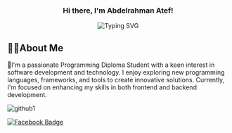 
<h3 align="center">
Hi there, I'm Abdelrahman Atef! 


</h3>
<!-- Typing SVG by DenverCoder1 https://github.com/DenverCoder1/readme-typing-svg -->
<p align="center">
<img src="https://readme-typing-svg.herokuapp.com?font=Fira+Code&pause=1000&color=64F7C9&random=false&width=435&lines=welcome+to+my+profile" alt="Typing SVG" </a>
</p>
<h2>🙋‍♂️About Me</h2>
🚀I'm a passionate Programming Diploma Student with a keen interest in software development and technology. I enjoy exploring new programming languages, frameworks, and tools to create innovative solutions. Currently, I'm focused on enhancing my skills in both frontend and backend development.

![github1](https://github.com/doubleA125/doubleA125/assets/171048131/cbc36572-ce3a-40eb-b4a6-36e13f5cd6b1)


<a href="https://www.facebook.com/abdelrahman.atef.9026" target="_blank"><img src="https://img.shields.io/badge/Facebook%231877F2.svg?style=for-the-badge&logo=Facebook&logoColor=white" alt="Facebook Badge"/></a>

